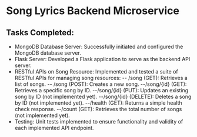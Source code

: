 # Song Lyrics Backend Microservice

## Tasks Completed:

- MongoDB Database Server: Successfully initiated and configured the MongoDB database server.
- Flask Server: Developed a Flask application to serve as the backend API server.
- RESTful APIs on Song Resource: Implemented and tested a suite of RESTful APIs for managing song resources:
-- /song (GET): Retrieves a list of songs.
-- /song (POST): Creates a new song.
--/song/{id} (GET): Retrieves a specific song by ID.
--/song/{id} (PUT): Updates an existing song by ID (not implemented yet).
--/song/{id} (DELETE): Deletes a song by ID (not implemented yet).
--/health (GET): Returns a simple health check response.
--/count (GET): Retrieves the total number of songs (not implemented yet).
- Testing: Unit tests implemented to ensure functionality and validity of each implemented API endpoint.
